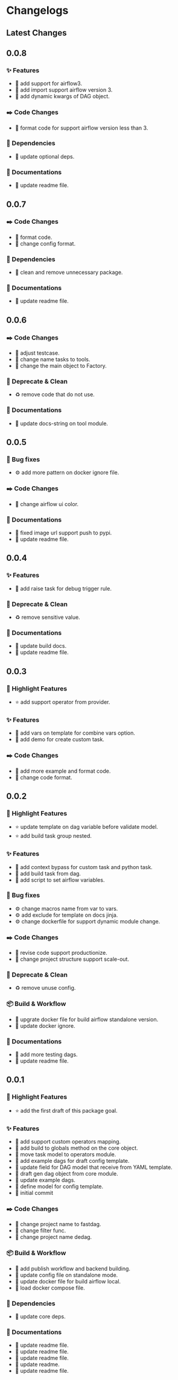 # Changelogs

## Latest Changes

## 0.0.8

### :sparkles: Features

- :dart: add support for airflow3.
- :dart: add import support airflow version 3.
- :dart: add dynamic kwargs of DAG object.

### :black_nib: Code Changes

- :art: format code for support airflow version less than 3.

### :postbox: Dependencies

- :pushpin: update optional deps.

### :book: Documentations

- :page_facing_up: update readme file.

## 0.0.7

### :black_nib: Code Changes

- :art: format code.
- :art: change config format.

### :postbox: Dependencies

- :pushpin: clean and remove unnecessary package.

### :book: Documentations

- :page_facing_up: update readme file.

## 0.0.6

### :black_nib: Code Changes

- :test_tube: adjust testcase.
- :construction: change name tasks to tools.
- :construction: change the main object to Factory.

### :broom: Deprecate & Clean

- :recycle: remove code that do not use.

### :book: Documentations

- :page_facing_up: update docs-string on tool module.

## 0.0.5

### :bug: Bug fixes

- :gear: add more pattern on docker ignore file.

### :black_nib: Code Changes

- :lipstick: change airflow ui color.

### :book: Documentations

- :page_facing_up: fixed image url support push to pypi.
- :page_facing_up: update readme file.

## 0.0.4

### :sparkles: Features

- :dart: add raise task for debug trigger rule.

### :broom: Deprecate & Clean

- :recycle: remove sensitive value.

### :book: Documentations

- :page_facing_up: update build docs.
- :page_facing_up: update readme file.

## 0.0.3

### :stars: Highlight Features

- :star: add support operator from provider.

### :sparkles: Features

- :dart: add vars on template for combine vars option.
- :dart: add demo for create custom task.

### :black_nib: Code Changes

- :art: add more example and format code.
- :art: change code format.

## 0.0.2

### :stars: Highlight Features

- :star: update template on dag variable before validate model.
- :star: add build task group nested.

### :sparkles: Features

- :dart: add context bypass for custom task and python task.
- :dart: add build task from dag.
- :dart: add script to set airflow variables.

### :bug: Bug fixes

- :gear: change macros name from var to vars.
- :gear: add exclude for template on docs jinja.
- :gear: change dockerfile for support dynamic module change.

### :black_nib: Code Changes

- :art: revise code support productionize.
- :construction: change project structure support scale-out.

### :broom: Deprecate & Clean

- :recycle: remove unuse config.

### :package: Build & Workflow

- :toolbox: upgrate docker file for build airflow standalone version.
- :toolbox: update docker ignore.

### :book: Documentations

- :page_facing_up: add more testing dags.
- :page_facing_up: update readme file.

## 0.0.1

### :stars: Highlight Features

- :star: add the first draft of this package goal.

### :sparkles: Features

- :dart: add support custom operators mapping.
- :dart: add build to globals method on the core object.
- :dart: move task model to operators module.
- :dart: add example dags for draft config template.
- :dart: update field for DAG model that receive from YAML template.
- :dart: draft gen dag object from core module.
- :dart: update example dags.
- :dart: define model for config template.
- :loudspeaker: initial commit

### :black_nib: Code Changes

- :construction: change project name to fastdag.
- :construction: change filter func.
- :construction: change project name dedag.

### :package: Build & Workflow

- :toolbox: add publish workflow and backend building.
- :toolbox: update config file on standalone mode.
- :toolbox: update docker file for build airflow local.
- :toolbox: load docker compose file.

### :postbox: Dependencies

- :pushpin: update core deps.

### :book: Documentations

- :page_facing_up: update readme file.
- :page_facing_up: update readme file.
- :page_facing_up: update readme file.
- :page_facing_up: update readme.
- :page_facing_up: update readme file.
